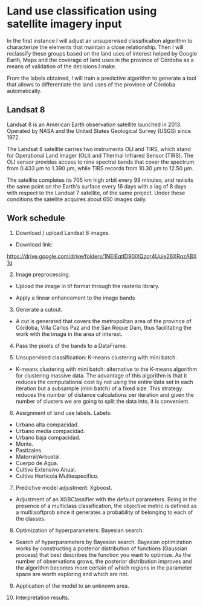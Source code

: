 # Land use classification using satellite imagery input

In the first instance I will adjust an unsupervised classification algorithm to characterize the elements that maintain a close relationship. Then I will reclassify these groups based on the land uses of interest helped by Google Earth, Maps and the coverage of land uses in the province of Córdoba as a means of validation of the decisions I make.

From the labels obtained, I will train a predictive algorithm to generate a tool that allows to differentiate the land uses of the province of Córdoba automatically.

## Landsat 8 

Landsat 8 is an American Earth observation satellite launched in 2013. Operated by NASA and the United States Geological Survey (USGS) since 1972.

The Landsat 8 satellite carries two instruments OLI and TIRS, which stand for Operational Land Imager (OLI) and Thermal Infrared Sensor (TIRS). The OLI sensor provides access to nine spectral bands that cover the spectrum from 0.433 μm to 1.390 μm, while TIRS records from 10.30 μm to 12.50 μm.

The satellite completes its 705 km high orbit every 99 minutes, and revisits the same point on the Earth's surface every 16 days with a lag of 8 days with respect to the Landsat 7 satellite, of the same project. Under these conditions the satellite acquires about 650 images daily.

## Work schedule

1. Download / upload Landsat 8 images.

* Download link: 

https://drive.google.com/drive/folders/1NEIEqtID90iXQzqr4Uuie26XRqzABX1q

2. Image preprocessing.

* Upload the image in tif format through the rasterio library.

* Apply a linear enhancement to the image bands

3. Generate a cutout.

* A cut is generated that covers the metropolitan area of ​​the province of Córdoba, Villa Carlos Paz and the San Roque Dam, thus facilitating the work with the image in the area of ​​interest.

4. Pass the pixels of the bands to a DataFrame.

5. Unsupervised classification: K-means clustering with mini batch.

* K-means clustering with mini batch: alternative to the K-means algorithm for clustering massive data. The advantage of this algorithm is that it reduces the computational cost by not using the entire data set in each iteration but a subsample (mini batch) of a fixed size. This strategy reduces the number of distance calculations per iteration and given the number of clusters we are going to split the data into, it is convenient.

6. Assignment of land use labels. Labels:

* Urbano alta compacidad.
* Urbano media compacidad.
* Urbano baja compacidad.
* Monte.
* Pastizales.
* Matorral/Arbustal.
* Cuerpo de Agua.
* Cultivo Extensivo Anual.
* Cultivo Hortícola Multiespecifico.

7. Predictive model adjustment: Xgboost.

* Adjustment of an XGBClassifier with the default parameters. Being in the presence of a multiclass classification, the objective metric is defined as a multi:softprob since it generates a probability of belonging to each of the classes.

8. Optimization of hyperparameters: Bayesian search.

* Search of hyperparameters by Bayesian search.
Bayesian optimization works by constructing a posterior distribution of functions (Gaussian process) that best describes the function you want to optimize. As the number of observations grows, the posterior distribution improves and the algorithm becomes more certain of which regions in the parameter space are worth exploring and which are not.

9. Application of the model to an unknown area.

10. Interpretation results.

